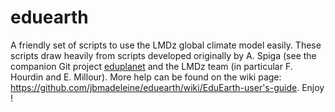 # eduearth
A friendly set of scripts to use the LMDz global climate model easily.
These scripts draw heavily from scripts developed originally by A. Spiga (see the companion Git 
project [eduplanet](https://github.com/aymeric-spiga/eduplanet) and the LMDz team (in particular F. Hourdin and E. Millour).
More help can be found on the wiki page: https://github.com/jbmadeleine/eduearth/wiki/EduEarth-user's-guide.
Enjoy !
